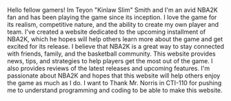 Hello fellow gamers! Im Teyon "Kinlaw Slim" Smith and I'm an avid NBA2K fan and has been playing the game since its inception.
I love the game for its realism, competitive nature, and the ability to create my own player and team. 
I've created a website dedicated to the upcoming installment of NBA2K, which he hopes will help others learn more about the game and get excited for its release. 
I believe that NBA2K is a great way to stay connected with friends, family, and the basketball community. 
This website provides news, tips, and strategies to help players get the most out of the game. 
I also provides reviews of the latest releases and upcoming features. 
I'm passionate about NBA2K and hopes that this website will help others enjoy the game as much as I do.
I want to Thank Mr. Norris in CTI-110 for pushing me to understand programming and coding to be able to make this website.
